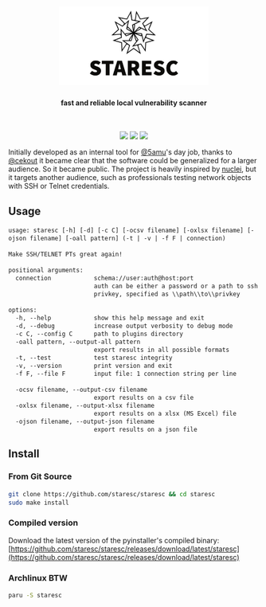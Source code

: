 <h1 align="center"><img width="300px" src="assets/cover.png" alt="Staresc"></h1>
<h4 align="center">fast and reliable local vulnerability scanner</h4>

</br>

<p align="center">
<a href="https://github.com/5amu/staresc-ng/actions/workflows/release-with-tag.yml" alt="executables">
<img src="https://github.com/5amu/staresc-ng/actions/workflows/release-with-tag.yml/badge.svg"></a>
<a href="https://github.com/staresc/staresc/actions/workflows/make-documentation.yml" alt="documentation">
<img src="https://github.com/staresc/staresc/actions/workflows/make-documentation.yml/badge.svg"></a>
<a href="https://github.com/staresc/staresc/actions/workflows/tests.yml" alt="tests">
<img src="https://github.com/staresc/staresc/actions/workflows/tests.yml/badge.svg"></a>
</p>



Initially developed as an internal tool for [@5amu](https://github.com/5amu)'s day job, thanks to [@cekout](https://github.com/cekout) it became clear that the software could be generalized for a larger audience. So it became public. The project is heavily inspired by [nuclei](https://github.com/projectdiscovery/nuclei), but it targets another audience, such as professionals testing network objects with SSH or Telnet credentials. 

## Usage

```
usage: staresc [-h] [-d] [-c C] [-ocsv filename] [-oxlsx filename] [-ojson filename] [-oall pattern] (-t | -v | -f F | connection)

Make SSH/TELNET PTs great again!

positional arguments:
  connection            schema://user:auth@host:port
                        auth can be either a password or a path to ssh
                        privkey, specified as \\path\\to\\privkey

options:
  -h, --help            show this help message and exit
  -d, --debug           increase output verbosity to debug mode
  -c C, --config C      path to plugins directory
  -oall pattern, --output-all pattern
                        export results in all possible formats
  -t, --test            test staresc integrity
  -v, --version         print version and exit
  -f F, --file F        input file: 1 connection string per line

  -ocsv filename, --output-csv filename
                        export results on a csv file
  -oxlsx filename, --output-xlsx filename
                        export results on a xlsx (MS Excel) file
  -ojson filename, --output-json filename
                        export results on a json file
```

## Install

### From Git Source

```bash
git clone https://github.com/staresc/staresc && cd staresc
sudo make install
```

### Compiled version

Download the latest version of the pyinstaller's compiled binary:
[https://github.com/staresc/staresc/releases/download/latest/staresc](https://github.com/staresc/staresc/releases/download/latest/staresc)

### Archlinux BTW

```bash
paru -S staresc
```
